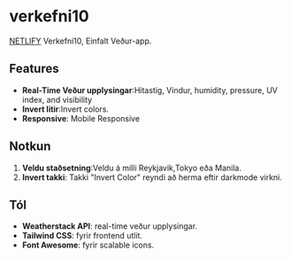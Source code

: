 # verkefni10
[NETLIFY](https://gyat.netlify.app/)
Verkefni10, Einfalt Veður-app.

## Features

- **Real-Time Veður upplysingar**:Hitastig, Vindur, humidity, pressure, UV index, and visibility 
- **Invert litir**:Invert colors.
- **Responsive**: Mobile Responsive

## Notkun

1. **Veldu staðsetning**:Veldu á milli Reykjavik,Tokyo eða Manila.
2. **Invert takki**: Takki "Invert Color" reyndi að herma eftir darkmode virkni.

## Tól

- **Weatherstack API**: real-time veður upplysingar.
- **Tailwind CSS**: fyrir frontend utlit.
- **Font Awesome**: fyrir scalable icons.
